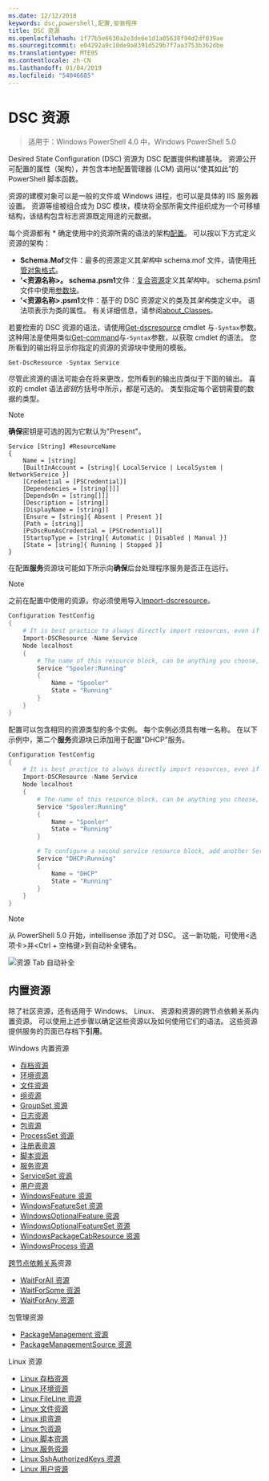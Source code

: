 ```yaml
---
ms.date: 12/12/2018
keywords: dsc,powershell,配置,安装程序
title: DSC 资源
ms.openlocfilehash: 1f77b5e6630a2e3de6e1d1a05638f94d2df039ae
ms.sourcegitcommit: e04292a9c10de9a8391d529b7f7aa3753b362dbe
ms.translationtype: MTE95
ms.contentlocale: zh-CN
ms.lasthandoff: 01/04/2019
ms.locfileid: "54046685"
---
```

# <a name="dsc-resources"></a>DSC 资源

>适用于：Windows PowerShell 4.0 中，Windows PowerShell 5.0

Desired State Configuration (DSC) 资源为 DSC 配置提供构建基块。 资源公开可配置的属性（架构），并包含本地配置管理器 (LCM) 调用以“使其如此”的 PowerShell 脚本函数。

资源的建模对象可以是一般的文件或 Windows 进程，也可以是具体的 IIS 服务器设置。  资源等组被组合成为 DSC 模块，模块将全部所需文件组织成为一个可移植结构，该结构包含标志资源既定用途的元数据。

每个资源都有 * 确定使用中的资源所需的语法的架构[配置](../configurations/configurations.md)。 可以按以下方式定义资源的架构：

- **Schema.Mof**文件：最多的资源定义其*架构*中 schema.mof 文件，请使用[托管对象格式](/windows/desktop/wmisdk/managed-object-format--mof-)。
- **'\<资源名称\>。 schema.psm1**文件：[复合资源](../configurations/compositeConfigs.md)定义其*架构*中<ResourceName>。 schema.psm1 文件中使用[参数块](/powershell/module/microsoft.powershell.core/about/about_functions?view=powershell-6#functions-with-parameters)。
- **'\<资源名称\>.psm1**文件：基于的 DSC 资源定义的类及其*架构*类定义中。 语法项表示为类的属性。 有关详细信息，请参阅[about_Classes](/powershell/module/psdesiredstateconfiguration/about/about_classes_and_dsc)。

若要检索的 DSC 资源的语法，请使用[Get-dscresource](/powershell/module/PSDesiredStateConfiguration/Get-DscResource) cmdlet 与`-Syntax`参数。 这种用法是使用类似[Get-command](/powershell/module/microsoft.powershell.core/get-command)与`-Syntax`参数，以获取 cmdlet 的语法。 您所看到的输出将显示你指定的资源的资源块中使用的模板。

```powershell
Get-DscResource -Syntax Service
```

尽管此资源的语法可能会在将来更改，您所看到的输出应类似于下面的输出。 喜欢的 cmdlet 语法*密钥*方括号中所示，都是可选的。 类型指定每个密钥需要的数据的类型。

> [!NOTE]
> **确保**密钥是可选的因为它默认为"Present"。

```output
Service [String] #ResourceName
{
    Name = [string]
    [BuiltInAccount = [string]{ LocalService | LocalSystem | NetworkService }]
    [Credential = [PSCredential]]
    [Dependencies = [string[]]]
    [DependsOn = [string[]]]
    [Description = [string]]
    [DisplayName = [string]]
    [Ensure = [string]{ Absent | Present }]
    [Path = [string]]
    [PsDscRunAsCredential = [PSCredential]]
    [StartupType = [string]{ Automatic | Disabled | Manual }]
    [State = [string]{ Running | Stopped }]
}
```

在配置**服务**资源块可能如下所示向**确保**后台处理程序服务是否正在运行。

> [!NOTE]
> 之前在配置中使用的资源，你必须使用导入[Import-dscresource](../configurations/import-dscresource.md)。

```powershell
Configuration TestConfig
{
    # It is best practice to always directly import resources, even if the resource is a built-in resource.
    Import-DSCResource -Name Service
    Node localhost
    {
        # The name of this resource block, can be anything you choose, as long as it is of type [String] as indicated by the schema.
        Service "Spooler:Running"
        {
            Name = "Spooler"
            State = "Running"
        }
    }
}
```

配置可以包含相同的资源类型的多个实例。 每个实例必须具有唯一名称。 在以下示例中，第二个**服务**资源块已添加用于配置"DHCP"服务。

```powershell
Configuration TestConfig
{
    # It is best practice to always directly import resources, even if the resource is a built-in resource.
    Import-DSCResource -Name Service
    Node localhost
    {
        # The name of this resource block, can be anything you choose, as long as it is of type [String] as indicated by the schema.
        Service "Spooler:Running"
        {
            Name = "Spooler"
            State = "Running"
        }

        # To configure a second service resource block, add another Service resource block and use a unique name.
        Service "DHCP:Running"
        {
            Name = "DHCP"
            State = "Running"
        }
    }
}
```

> [!NOTE]
> 从 PowerShell 5.0 开始，intellisense 添加了对 DSC。 这一新功能，可使用\<选项卡\>并\<Ctrl + 空格键\>到自动补全键名。

![资源 Tab 自动补全](../media/resource-tabcompletion.png)

## <a name="built-in-resources"></a>内置资源

除了社区资源，还有适用于 Windows、 Linux、 资源和资源的跨节点依赖关系内置资源。 可以使用上述步骤以确定这些资源以及如何使用它们的语法。 这些资源提供服务的页面已存档下**引用**。

Windows 内置资源

* [存档资源](../reference/resources/windows/archiveResource.md)
* [环境资源](../reference/resources/windows/environmentResource.md)
* [文件资源](../reference/resources/windows/fileResource.md)
* [组资源](../reference/resources/windows/groupResource.md)
* [GroupSet 资源](../reference/resources/windows/groupSetResource.md)
* [日志资源](../reference/resources/windows/logResource.md)
* [包资源](../reference/resources/windows/packageResource.md)
* [ProcessSet 资源](../reference/resources/windows/ProcessSetResource.md)
* [注册表资源](../reference/resources/windows/registryResource.md)
* [脚本资源](../reference/resources/windows/scriptResource.md)
* [服务资源](../reference/resources/windows/serviceResource.md)
* [ServiceSet 资源](../reference/resources/windows/serviceSetResource.md)
* [用户资源](../reference/resources/windows/userResource.md)
* [WindowsFeature 资源](../reference/resources/windows/windowsFeatureResource.md)
* [WindowsFeatureSet 资源](../reference/resources/windows/windowsFeatureSetResource.md)
* [WindowsOptionalFeature 资源](../reference/resources/windows/windowsOptionalFeatureResource.md)
* [WindowsOptionalFeatureSet 资源](../reference/resources/windows/windowsOptionalFeatureSetResource.md)
* [WindowsPackageCabResource 资源](../reference/resources/windows/windowsPackageCabResource.md)
* [WindowsProcess 资源](../reference/resources/windows/windowsProcessResource.md)

[跨节点依赖关系](../configurations/crossNodeDependencies.md)资源

* [WaitForAll 资源](../reference/resources/windows/waitForAllResource.md)
* [WaitForSome 资源](../reference/resources/windows/waitForSomeResource.md)
* [WaitForAny 资源](../reference/resources/windows/waitForAnyResource.md)

包管理资源

* [PackageManagement 资源](../reference/resources/packagemanagement/PackageManagementDscResource.md)
* [PackageManagementSource 资源](../reference/resources/packagemanagement/PackageManagementSourceDscResource.md)

Linux 资源

* [Linux 存档资源](../reference/resources/linux/lnxArchiveResource.md)
* [Linux 环境资源](../reference/resources/linux/lnxEnvironmentResource.md)
* [Linux FileLine 资源](../reference/resources/linux/lnxFileLineResource.md)
* [Linux 文件资源](../reference/resources/linux/lnxFileResource.md)
* [Linux 组资源](../reference/resources/linux/lnxGroupResource.md)
* [Linux 包资源](../reference/resources/linux/lnxPackageResource.md)
* [Linux 脚本资源](../reference/resources/linux/lnxScriptResource.md)
* [Linux 服务资源](../reference/resources/linux/lnxServiceResource.md)
* [Linux SshAuthorizedKeys 资源](../reference/resources/linux/lnxSshAuthorizedKeysResource.md)
* [Linux 用户资源](../reference/resources/linux/lnxUserResource.md)
